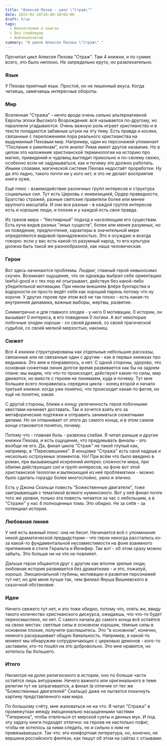 ```yaml
---
title: "Алексей Пехов - цикл \"Страж\""
date: 2023-02-16T16:40:10+03:00
draft: true
tags:
  - Впечатления о книгах
  - Без спойлеров
  - Анбчкапочитай
summary: "О цикле Алексея Пехова \"Страж\"."
---
```


Прочитал цикл Алексея Пехова "Страж". Там 4 книжки, и по сумме всего, это было неплохо. Не запредельно круто, но развлекательно. 

### Язык

У Пехова приятный язык. Простой, но не лишенный вкуса. Когда читаешь, замечаешь интересные обороты. 

### Мир 

Вселенная "Стража" - нечто вроде очень сильно альтернативной Европы эпохи Высокого Возрождения: всё называется по-другому, но параллели угадываются. Очень важную роль играет христианство и в тексте попадаются забавные штуки на эту тему. Есть правда и косяки, связанные с переложением лора реального христианства на выдуманный Пеховым мир. Например, один из персонажей упоминает "Послание к римлянам", хотя аналог Рима имеет другое название. Но в целом это наложение христианской терминологии на историю про магию, привидений и чудовищ выглядит прикольно и по-своему свежо, особенно если не задумываться, как и почему это должно работать. Иными словами, магической системе Пехова недостаёт проработки. Ну да это ладно, такого почти ни у кого нет, и это не делает восприятие книги хуже. 

Ещё плюс - взаимодействие различных групп интересов и структура социальных сил. Тут есть Церковь с инквизицией, Ордер праведности, Братство стражей, разные светские правители более или менее крупного масштаба. И они все разные - в каждой группе интересов есть и хорошие люди, и плохие и у каждой есть своя правда. 

Из грехов мира - "бестиарный" подход к населяющим его существам. Есть куча видов разных "иных существ", более или менее разумных, но их поведение, предпочтения, характеры в значительной мере определяются видовой принадлежностью. Это я осуждаю и всегда говорю: если у вас есть какой-то разумный народ, то его культура должна быть такой же разнообразной, как наша человеческая. 

### Герои

Вот здесь начинаются проблемы. Людвиг, главный герой невыносимо скучен. Возникает ощущение, что он однажды выбрал себе ориентацию lawful-good и с тех пор её отыгрывает, действуя без какой-либо убедительной мотивации. При неком внешнем флёре бунтарства и вздорности он просто ведёт себя как хороший парень потому что ну короче. У других героев при этом всё не так плохо - есть какая-то внутренняя динамика, важные выборы, жертвы, развитие. 

Симметрично и для главного злодея - у него 0 мотивации, 0 истории, он вызывает 0 интереса, в его поведении 0 логики. А вот некоторые побочные злодеи хороши - со своей драмой, со своей трагической судьбой, со своей мелкой мерзостью, наконец. 

### Сюжет 

Все 4 книжки структурированы как отдельные небольшие рассказы, связанные или не связанные один с другим - как в первых книжках про ведьмака. Это мне и понравилось, и нет. С одной стороны, здорово, что основная сюжетная линия долгое время развивается как бы на заднем плане: мы видим, что что-то происходит, действуют какие-то силы, мир движется, но вместе с героем не понимаем, куда и почему. Тут мне большее всего понравилась середина цикла - конец второй и начало третьей книжки: когда уже понятно, что происходит какая-то фигня, но ещё не понятно, какая. 

С другой стороны, ближе к концу увлеченность героя побочными квестами начинает доставать. Так и хочется взять его за метафорические подтяжки и отправить заниматься сюжетными делами. Но он отлынивает от этого до самого конца, и в этом самом конце становится понятно, почему.

Потому что - главная боль - развязка слабая. Я читал раньше и другие книжки Пехова, и есть ощущение, что придумывать финалы - это вообще не его. Да, финал цикла "Страж" не такой глупый как, например, в "Пересмешнике". В концовке "Стража" есть свой надрыв и несколько остроумных элементов. Но! При всём что было введено в роман, при вызывающей искренний интерес сложности мира, при обилии действующих сил и групп интересов, на фоне вот этой христианской теологии и вытекающей из неё проблематики - можно было сделать гораздо более многослойно, умно и эпично. 

Есть у Джона Скальци повесть "Божественные двигатели", тоже заигрывающая с тематикой всякого нуминозного. Вот у неё финал почти того же уровня, только эта повесть читается за час с небольшим, а в "Страже" у нас 4 полноценных тома. Это обидно. Не за себя - за потенциал истории. 

### Любовная линия

У неё есть важный плюс: она не бесит. Начинается всё с упоминания некой драматической предыдстории - что герои некогда расстались из-за какой-то фундаментальной несовместимости на фоне взаимного притяжения в стиле Геральта и Йенифер. Так вот - об этом сразу можно забыть. Это больше ни на что не повлияет. 

Дальше герои общаются друг с другом как вполне зрелые люди, любовная история развивается без драматизма - и это, пожалуй, хорошо. Эмоциональной глубины, мотивации и развития персонажей тут нет, но для меня лучше так, чем филиал Януша Вишневского в сказочной обстановке. 

### Идеи

Ничего свежего тут нет, и это тоже обидно, потому что, опять же, ввиду такого количество христианского дискурса, ожидаешь, что что-то будет переосмыслено, но нет. С самого начала до самого конца всё остаётся на своих местах: светлые силы в основном хорошие, тёмные силы в основном плохие, получите-распишитесь. Это "в основном", конечно, немного раскрашивает общую банальность. Например, в какой-то момент мы обнаружим сотрудничающих с церковью демонов - кого-то заставили, кто-то пошёл на это добровольно. Это мне нравится, но хотелось бы большего. 

### Итого

Несмотря на долю религиозного в истории, оно по больше части остаётся лишь антуражем. Ничего важного или оригинального в теме религии тут не затрагивается, а финал (в отличие от тех же "Божественных двигателей" Скальци) даже не пытается покачнуть картину представленного нам мира. 

По большому счёту, мне жаловаться не на что. Я читал "Стража" в промежутках между эмоционально насыщенными частями "Гипериона", чтобы отвлечься от мирской суеты и денных мук. И под эту задачу книги подходят отлично: на героев не настолько пофиг, чтобы не хотелось за ними следить, но и сильно к ним не привязываешься. Так что: это комфортная литература, но, конечно, не вершина российского фентези, как пишут об этом на сайтах с отзывами. 

